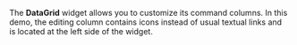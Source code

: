 The **DataGrid** widget allows you to&nbsp;customize its command columns. In&nbsp;this demo, the editing column contains icons instead of&nbsp;usual textual links and is&nbsp;located at&nbsp;the left side of&nbsp;the widget.